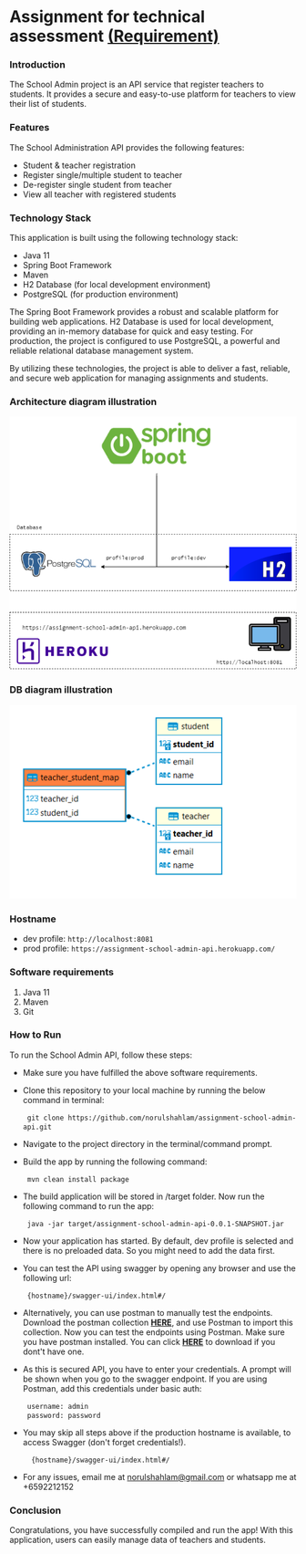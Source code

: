 # Assignment for technical assessment [(Requirement)](https://gist.github.com/ongbt/b06720e106a4a02ddf33de7bc5537e19#backend-api-asessment)

### Introduction

The School Admin project is an API service that register teachers to students. It provides a secure and easy-to-use platform for teachers to view their list of students.

### Features
The School Administration API provides the following features:

- Student & teacher registration
- Register single/multiple student to teacher
- De-register single student from teacher
- View all teacher with registered students

### Technology Stack
This application is built using the following technology stack:

- Java 11
- Spring Boot Framework
- Maven
- H2 Database (for local development environment)
- PostgreSQL (for production environment)  

The Spring Boot Framework provides a robust and scalable platform for building web applications. H2 Database is used for local development, providing an in-memory database for quick and easy testing. For production, the project is configured to use PostgreSQL, a powerful and reliable relational database management system.  

By utilizing these technologies, the project is able to deliver a fast, reliable, and secure web application for managing assignments and students.  


### Architecture diagram illustration
![Image](./src/main/resources/architecture-diagram2.png)

### DB diagram illustration
![Image](./src/main/resources/db-diagram.PNG)

### Hostname

- dev profile: `http://localhost:8081`  
- prod profile: `https://assignment-school-admin-api.herokuapp.com/`  

### Software requirements

1. Java 11
2. Maven
3. Git

### How to Run

To run the School Admin API, follow these steps:

- Make sure you have fulfilled the above software requirements.

- Clone this repository to your local machine by running the below command in terminal:

       git clone https://github.com/norulshahlam/assignment-school-admin-api.git

- Navigate to the project directory in the terminal/command prompt.

- Build the app by running the following command:

       mvn clean install package

- The build application will be stored in /target folder. Now run the following command to run the app:  

       java -jar target/assignment-school-admin-api-0.0.1-SNAPSHOT.jar

- Now your application has started. By default, dev profile is selected and there is no preloaded data. So you might need to add the data first.

- You can test the API using swagger by opening any browser and use the following url:

       {hostname}/swagger-ui/index.html#/

- Alternatively, you can use postman to manually test the endpoints. Download the postman  collection [**HERE**](/src/main/resources/assigment-school-admin-api.postman_collection.json), and use Postman to import this collection. Now you can test the endpoints using Postman. Make sure you have postman installed. You can click [**HERE**](https://www.postman.com/downloads/) to download if you dont't have one.

- As this is secured API, you have to enter your credentials. A prompt will be shown when you go to the swagger endpoint. If you are using Postman, add this credentials under basic auth:

       username: admin
       password: password

- You may skip all steps above if the production hostname is available, to access Swagger (don't forget credentials!).

        {hostname}/swagger-ui/index.html#/

- For any issues, email me at norulshahlam@gmail.com or whatsapp me at +6592212152

### Conclusion

Congratulations, you have successfully compiled and run the app! With this application, users can easily manage data of teachers and students.